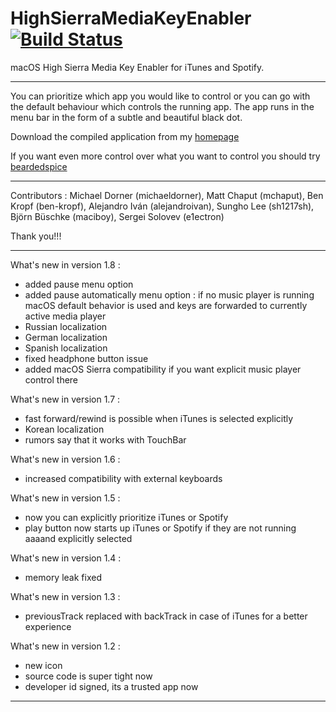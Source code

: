 # HighSierraMediaKeyEnabler [![Build Status](https://travis-ci.org/milgra/highsierramediakeyenabler.svg?branch=master)](https://travis-ci.org/milgra/highsierramediakeyenabler#)

macOS High Sierra Media Key Enabler for iTunes and Spotify.

---

You can prioritize which app you would like to control or you can go with the default behaviour which controls the running app.
The app runs in the menu bar in the form of a subtle and beautiful black dot.

Download the compiled application from my [homepage](http://milgra.com/high-sierra-media-key-enabler.html)

If you want even more control over what you want to control you should try [beardedspice](http://beardedspice.github.io)

---

Contributors : Michael Dorner (michaeldorner), Matt Chaput (mchaput), Ben Kropf (ben-kropf), Alejandro Iván (alejandroivan), Sungho Lee (sh1217sh), Björn Büschke (maciboy), Sergei Solovev (e1ectron)

Thank you!!!

---

What's new in version 1.8 :
- added pause menu option
- added pause automatically menu option : if no music player is running macOS default behavior is used and keys are forwarded to currently active media player
- Russian localization
- German localization
- Spanish localization
- fixed headphone button issue
- added macOS Sierra compatibility if you want explicit music player control there

What's new in version 1.7 :
- fast forward/rewind is possible when iTunes is selected explicitly
- Korean localization
- rumors say that it works with TouchBar

What's new in version 1.6 :
- increased compatibility with external keyboards

What's new in version 1.5 :
- now you can explicitly prioritize iTunes or Spotify
- play button now starts up iTunes or Spotify if they are not running aaaand explicitly selected

What's new in version 1.4 :
- memory leak fixed

What's new in version 1.3 :
- previousTrack replaced with backTrack in case of iTunes for a better experience

What's new in version 1.2 :
- new icon
- source code is super tight now
- developer id signed, its a trusted app now

---
